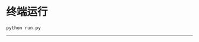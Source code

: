 # 终端运行

```shell
python run.py
```
*******************************************************************************************************************************************************************************************